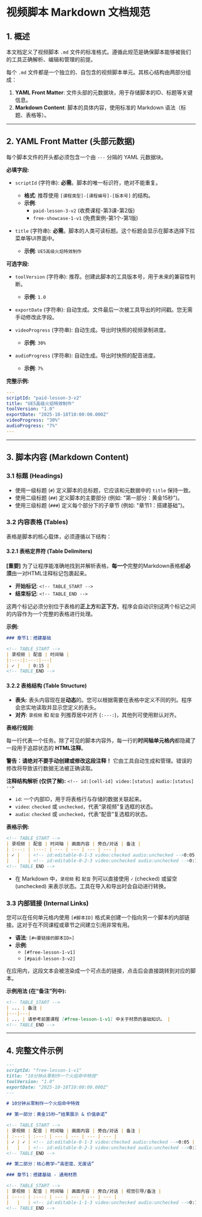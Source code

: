 # 视频脚本 Markdown 文档规范

## 1. 概述

本文档定义了视频脚本 `.md` 文件的标准格式。遵循此规范是确保脚本能够被我们的工具正确解析、编辑和管理的前提。

每个 `.md` 文件都是一个独立的、自包含的视频脚本单元。其核心结构由两部分组成：

1.  **YAML Front Matter**: 文件头部的元数据块，用于存储脚本的ID、标题等关键信息。
2.  **Markdown Content**: 脚本的具体内容，使用标准的 Markdown 语法（标题、表格等）。

---

## 2. YAML Front Matter (头部元数据)

每个脚本文件的开头都必须包含一个由 `---` 分隔的 YAML 元数据块。

**必填字段:**

*   `scriptId` (字符串): **必需**。脚本的唯一标识符，绝对不能重复。
    *   **格式**: 推荐使用 `[课程类型]-[课程编号]-[版本号]` 的结构。
    *   **示例**:
        *   `paid-lesson-3-v2` (收费课程-第3课-第2版)
        *   `free-showcase-1-v1` (免费案例-第1个-第1版)

*   `title` (字符串): **必需**。脚本的人类可读标题。这个标题会显示在脚本选择下拉菜单等UI界面中。
    *   **示例**: `UE5高级火焰特效制作`

**可选字段:**

*   `toolVersion` (字符串): 推荐。创建此脚本的工具版本号，用于未来的兼容性判断。
    *   **示例**: `1.0`

*   `exportDate` (字符串): 自动生成。文件最后一次被工具导出的时间戳。您无需手动修改此字段。

*   `videoProgress` (字符串): 自动生成。导出时快照的视频录制进度。
    *   **示例**: `30%`

*   `audioProgress` (字符串): 自动生成。导出时快照的配音进度。
    *   **示例**: `7%`

**完整示例:**
```yaml
---
scriptId: "paid-lesson-3-v2"
title: "UE5高级火焰特效制作"
toolVersion: "1.0"
exportDate: "2025-10-18T10:00:00.000Z"
videoProgress: "30%"
audioProgress: "7%"
---
```

---

## 3. 脚本内容 (Markdown Content)

### 3.1 标题 (Headings)

*   使用一级标题 (`#`) 定义脚本的总标题，它应该和元数据中的 `title` 保持一致。
*   使用二级标题 (`##`) 定义脚本的主要部分 (例如: "第一部分：黄金15秒")。
*   使用三级标题 (`###`) 定义每个部分下的子章节 (例如: "章节1：搭建基础")。

### 3.2 内容表格 (Tables)

表格是脚本的核心载体，必须遵循以下结构：

#### 3.2.1 表格定界符 (Table Delimiters)

**[重要]** 为了让程序能准确地找到并解析表格，**每一个**完整的Markdown表格都**必须**由一对HTML注释标记包裹起来。

*   **开始标记**: `<!-- TABLE_START -->`
*   **结束标记**: `<!-- TABLE_END -->`

这两个标记必须分别位于表格的**正上方**和**正下方**。程序会自动识别这两个标记之间的内容作为一个完整的表格进行处理。

**示例:**
```markdown
### 章节1：搭建基础

<!-- TABLE_START -->
| 录视频 | 配音 | 时间轴 |
|:---:|:---:|---|
| ✓ |   | 0:15 |
<!-- TABLE_END -->
```

#### 3.2.2 表格结构 (Table Structure)

*   **表头**: 表头内容现在是**动态**的。您可以根据需要在表格中定义不同的列。程序会忠实地读取并显示您定义的表头。
*   **对齐**: `录视频` 和 `配音` 列推荐居中对齐 (`:---:`)，其他列可使用默认对齐。

**表格行规则**:

每一行代表一个任务。除了可见的脚本内容外，每一行的**时间轴单元格内**都隐藏了一段用于追踪状态的 **HTML注释**。

**警告：请绝对不要手动创建或修改这段注释！** 它由工具自动生成和管理。错误的修改将导致该行数据无法被正确读取。

**注释结构解析 (仅供了解):**
`<!-- id:[cell-id] video:[status] audio:[status] -->`
*   `id`: 一个内部ID，用于将表格行与存储的数据关联起来。
*   `video`: `checked` 或 `unchecked`，代表“录视频”复选框的状态。
*   `audio`: `checked` 或 `unchecked`，代表“配音”复选框的状态。

**表格示例:**
```markdown
<!-- TABLE_START -->
| 录视频 | 配音 | 时间轴 | 画面内容 | 旁白/对话 | 备注 |
| :---: | :---: | --- | --- | --- | --- |
| ✓ |   | <!-- id:editable-0-1-3 video:checked audio:unchecked -->0:05 | **[快节奏混剪]** 展示最终效果。 | (激昂的背景音乐) | 瞬间抓住观众眼球。 |
|   |   | <!-- id:editable-0-2-3 video:unchecked audio:unchecked -->0:15 | **[画面淡入]** 个人Logo。 | Hello everyone，我是冯旭。 | 品牌植入。 |
<!-- TABLE_END -->
```
*   在 Markdown 中，`录视频` 和 `配音` 列可以直接使用 `✓` (checked) 或留空 (unchecked) 来表示状态。工具在导入和导出时会自动进行转换。

### 3.3 内部链接 (Internal Links)

您可以在任何单元格内使用 `[#脚本ID]` 格式来创建一个指向另一个脚本的内部链接。这对于在不同课程或章节之间建立引用非常有用。

*   **语法**: `[#<要链接的脚本ID>]`
*   **示例**:
    *   `[#free-lesson-1-v1]`
    *   `[#paid-lesson-3-v2]`

在应用内，这段文本会被渲染成一个可点击的链接，点击后会直接跳转到对应的脚本。

**示例用法 (在“备注”列中):**

```markdown
<!-- TABLE_START -->
| ... | 备注 |
|---|---|
| ... | 请参考前置课程 [#free-lesson-1-v1] 中关于材质的基础知识。 |
<!-- TABLE_END -->
```

---

## 4. 完整文件示例

```markdown
---
scriptId: "free-lesson-1-v1"
title: "10分钟从零制作一个火焰命中特效"
toolVersion: "1.0"
exportDate: "2025-10-18T10:00:00.000Z"
---

# 10分钟从零制作一个火焰命中特效

## 第一部分：黄金15秒—“结果展示 & 价值承诺”

<!-- TABLE_START -->
| 录视频 | 配音 | 时间轴 | 画面内容 | 旁白/对话 | 备注 |
| :---: | :---: | --- | --- | --- | --- |
| ✓ | ✓ | <!-- id:editable-0-1-3 video:checked audio:checked -->0:05 | **[快节奏混剪]** 视频成品——火焰命中特效在场景中的最终效果。 | (激昂、快节奏的背景音乐) | **目标：** 立即展示最终效果，瞬间抓住观众眼球。 |
|   |   | <!-- id:editable-0-2-3 video:unchecked audio:unchecked -->0:15 | **[画面淡入]** 简洁的动态个人Logo或名字Title出现：“冯旭 - 游戏特效设计师”。 | Hello everyone，我是游戏特效设计师冯旭。 | **优化点：** 用精炼的语言完成品牌植入和价值承诺。 |
<!-- TABLE_END -->

## 第二部分：核心教学—“高密度、无废话”

### 章节1：搭建基础 - 通用材质

<!-- TABLE_START -->
| 录视频 | 配音 | 时间轴 | 画面内容 | 旁白/对话 | 视觉引导/备注 |
| :---: | :---: | --- | --- | --- | --- |
|   |   | <!-- id:editable-1-1-3 video:unchecked audio:unchecked -->0:15 | **[画面]** 快速展示三张核心贴图：火焰序列图、光晕图、火星图。 | 首先，简单介绍一下这次要用到的三张贴图。 | **目标：** 让观众对所需资源有初步了解。 |
<!-- TABLE_END -->

```
